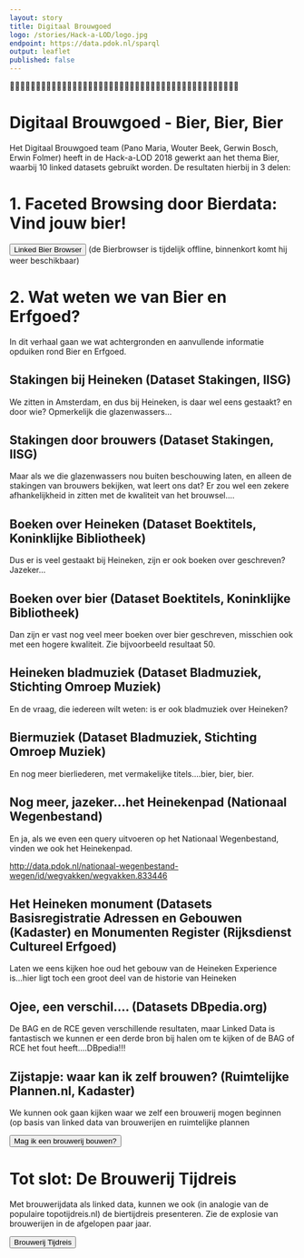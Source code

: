 ```yaml
---
layout: story
title: Digitaal Brouwgoed
logo: /stories/Hack-a-LOD/logo.jpg
endpoint: https://data.pdok.nl/sparql
output: leaflet
published: false
---
```


🍺🍺🍺🍺🍺🍺🍺🍺🍺🍺🍺🍺🍺🍺🍺🍺🍺🍺🍺🍺🍺🍺🍺🍺🍺🍺🍺🍺🍺🍺🍺🍺🍺🍺🍺🍺🍺🍺🍺🍺🍺🍺🍺🍺

# Digitaal Brouwgoed - Bier, Bier, Bier 
Het Digitaal Brouwgoed team (Pano Maria, Wouter Beek, Gerwin Bosch, Erwin Folmer) heeft in de Hack-a-LOD 2018 gewerkt aan het thema Bier, waarbij 10 linked datasets gebruikt worden. De resultaten hierbij in 3 delen:

# 1. Faceted Browsing door Bierdata: Vind jouw bier!

<a href="http://hackalod.triply.cc"><button>Linked Bier Browser</button></a>
(de Bierbrowser is tijdelijk offline, binnenkort komt hij weer beschikbaar)

# 2. Wat weten we van Bier en Erfgoed?
In dit verhaal gaan we wat achtergronden en aanvullende informatie opduiken rond Bier en Erfgoed.

## Stakingen bij Heineken (Dataset Stakingen, IISG)
We zitten in Amsterdam, en dus bij Heineken, is daar wel eens gestaakt? en door wie?
Opmerkelijk die glazenwassers...

<div data-query
     data-query-endpoint="https://api.krr.triply.cc/datasets/Kadaster/stakingen/services/endpoint/sparql"
     data-query-sparql="stakingen-heineken.rq">
</div>

## Stakingen door brouwers (Dataset Stakingen, IISG)
Maar als we die glazenwassers nou buiten beschouwing laten, en alleen de stakingen van brouwers bekijken, wat leert ons dat?
Er zou wel een zekere afhankelijkheid in zitten met de kwaliteit van het brouwsel....

<div data-query
     data-query-endpoint="https://api.krr.triply.cc/datasets/Kadaster/stakingen/services/endpoint/sparql"
     data-query-sparql="stakingen-brouwers.rq">
</div>

## Boeken over Heineken (Dataset Boektitels, Koninklijke Bibliotheek)
Dus er is veel gestaakt bij Heineken, zijn er ook boeken over geschreven?
Jazeker...

<div data-query
     data-query-endpoint="https://api.krr.triply.cc/datasets/Kadaster/geosoup2/services/geosoup/sparql"
     data-query-sparql="boeken-heineken.rq">
</div>

## Boeken over bier (Dataset Boektitels, Koninklijke Bibliotheek)
Dan zijn er vast nog veel meer boeken over bier geschreven, misschien ook met een hogere kwaliteit. Zie bijvoorbeeld resultaat 50.

<div data-query
     data-query-endpoint="https://api.krr.triply.cc/datasets/Kadaster/geosoup2/services/geosoup/sparql"
     data-query-sparql="boeken-bier.rq">
</div>

## Heineken bladmuziek (Dataset Bladmuziek, Stichting Omroep Muziek)
En de vraag, die iedereen wilt weten: is er ook bladmuziek over Heineken?

<div data-query
     data-query-sparql="muziek-heineken.rq">
</div>

## Biermuziek (Dataset Bladmuziek, Stichting Omroep Muziek)
En nog meer bierliederen, met vermakelijke titels....bier, bier, bier.

<div data-query
     data-query-sparql="muziek-bier.rq">
</div>

## Nog meer, jazeker...het Heinekenpad (Nationaal Wegenbestand)
En ja, als we even een query uitvoeren op het Nationaal Wegenbestand, vinden we ook het Heinekenpad.

<a href="http://data.pdok.nl/nationaal-wegenbestand-wegen/id/wegvakken/wegvakken.833446">http://data.pdok.nl/nationaal-wegenbestand-wegen/id/wegvakken/wegvakken.833446</a>

## Het Heineken monument (Datasets Basisregistratie Adressen en Gebouwen (Kadaster) en Monumenten Register (Rijksdienst Cultureel Erfgoed)
Laten we eens kijken hoe oud het gebouw van de Heineken Experience is...hier ligt toch een groot deel van de historie van Heineken

<div data-query
     data-query-sparql="monument-heineken.rq">
</div>

## Ojee, een verschil.... (Datasets DBpedia.org)
De BAG en de RCE geven verschillende resultaten, maar Linked Data is fantastisch we kunnen er een derde bron bij halen om te kijken of de BAG of RCE het fout heeft....DBpedia!!!

<div data-query
     data-query-sparql="monument-heineken-dbpedia.rq">
</div>

## Zijstapje: waar kan ik zelf brouwen? (Ruimtelijke Plannen.nl, Kadaster)

We kunnen ook gaan kijken waar we zelf een brouwerij mogen beginnen (op basis van linked data van brouwerijen en ruimtelijke plannen

<a href="http://kadaster.semaku.com/ProeftuinOK/ZoekBedrijfslocatie/?#/map"><button>Mag ik een brouwerij bouwen?</button></a>

# Tot slot: De Brouwerij Tijdreis
Met brouwerijdata als linked data, kunnen we ook (in analogie van de populaire topotijdreis.nl) de biertijdreis presenteren. Zie de explosie van brouwerijen in de afgelopen paar jaar.

<a href="http://gerwinbosch.nl/Hackalod-2018/"><button>Brouwerij Tijdreis</button></a>
